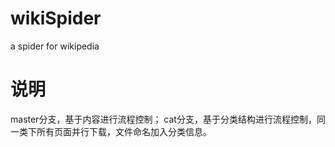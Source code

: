 # wikiSpider
a spider for wikipedia
# 说明
master分支，基于内容进行流程控制；
cat分支，基于分类结构进行流程控制，同一类下所有页面并行下载，文件命名加入分类信息。
